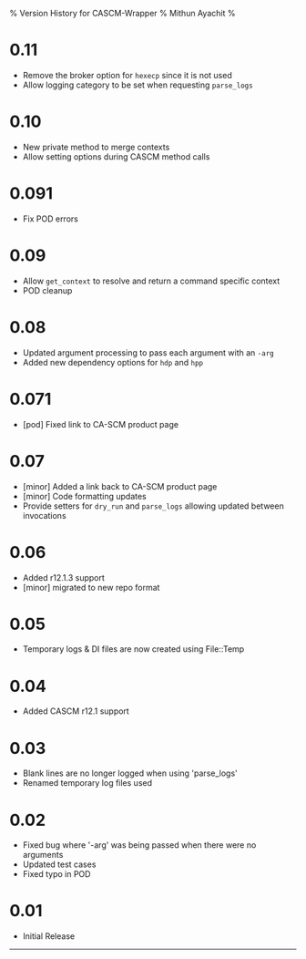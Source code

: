 % Version History for CASCM-Wrapper
% Mithun Ayachit
%

# 0.11

-   Remove the broker option for `hexecp` since it is not used
-   Allow logging category to be set when requesting `parse_logs`

# 0.10

-   New private method to merge contexts
-   Allow setting options during CASCM method calls

# 0.091

-   Fix POD errors

# 0.09

-   Allow `get_context` to resolve and return a command specific context
-   POD cleanup

# 0.08

-   Updated argument processing to pass each argument with an `-arg`
-   Added new dependency options for `hdp` and `hpp`

# 0.071

-   [pod] Fixed link to CA-SCM product page

# 0.07

-   [minor] Added a link back to CA-SCM product page
-   [minor] Code formatting updates
-   Provide setters for `dry_run` and `parse_logs` allowing updated
    between invocations

# 0.06

-   Added r12.1.3 support
-   [minor] migrated to new repo format

# 0.05

-   Temporary logs & DI files are now created using File::Temp

# 0.04

-   Added CASCM r12.1 support

# 0.03

-   Blank lines are no longer logged when using 'parse\_logs'
-   Renamed temporary log files used

# 0.02

-   Fixed bug where '-arg' was being passed when there were no arguments
-   Updated test cases
-   Fixed typo in POD

# 0.01

-   Initial Release

* * * * *
